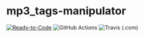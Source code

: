 # mp3_tags-manipulator
[![Ready-to-Code](https://img.shields.io/badge/Gitpod-Ready--to--Code-blue?logo=gitpod)](https://gitpod.io/#https://github.com/Baneeishaque/mp3_tags_manipulator)
![GitHub Actions](https://github.com/Baneeishaque/mp3_tags_manipulator/workflows/Dart%20CI/badge.svg)
![Travis (.com)](https://img.shields.io/travis/com/Baneeishaque/mp3_tags_manipulator?logo=travis)
